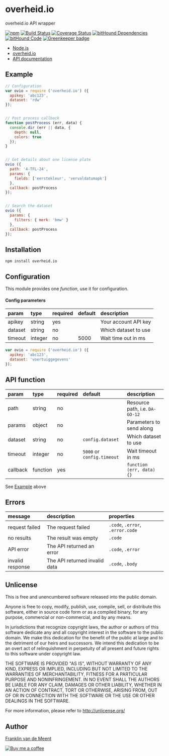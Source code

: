 overheid.io
===========

overheid.io API wrapper

[![npm](https://img.shields.io/npm/v/overheid.io.svg?maxAge=3600)](https://github.com/fvdm/nodejs-overheid.io/blob/master/CHANGELOG.md)
[![Build Status](https://travis-ci.org/fvdm/nodejs-overheid.io.svg?branch=master)](https://travis-ci.org/fvdm/nodejs-overheid.io)
[![Coverage Status](https://coveralls.io/repos/github/fvdm/nodejs-overheid.io/badge.svg?branch=master)](https://coveralls.io/github/fvdm/nodejs-overheid.io?branch=master)
[![bitHound Dependencies](https://www.bithound.io/github/fvdm/nodejs-overheid.io/badges/dependencies.svg)](https://www.bithound.io/github/fvdm/nodejs-overheid.io/master/dependencies/npm)
[![bitHound Code](https://www.bithound.io/github/fvdm/nodejs-overheid.io/badges/code.svg)](https://www.bithound.io/github/fvdm/nodejs-overheid.io)
[![Greenkeeper badge](https://badges.greenkeeper.io/fvdm/nodejs-overheid.io.svg)](https://greenkeeper.io/)

* [Node.js](https://nodejs.org)
* [overheid.io](https://overheid.io)
* [API documentation](https://overheid.io/documentatie)


Example
-------

```js
// Configuration
var ovio = require ('overheid.io') ({
  apikey: 'abc123',
  dataset: 'rdw'
});


// Post process callback
function postProcess (err, data) {
  console.dir (err || data, {
    depth: null,
    colors: true
  });
}


// Get details about one license plate
ovio ({
  path: '4-TFL-24',
  params: {
    fields: ['eerstekleur', 'vervaldatumapk']
  },
  callback: postProcess
});


// Search the dataset
ovio ({
  params: {
    filters: { merk: 'bmw' }
  },
  callback: postProcess
});
```


Installation
------------

`npm install overheid.io`


Configuration
-------------

This module provides one _function_, use it for configuration.


#### Config parameters

param   | type    | required | default | description
:-------|:--------|:---------|:--------|:--------------------
apikey  | string  | yes      |         | Your account API key
dataset | string  | no       |         | Which dataset to use
timeout | integer | no       | 5000    | Wait time out in ms


```js
var ovio = require ('overheid.io') ({
  apikey: 'abc123',
  dataset: 'voertuiggegevens'
});
```


API function
------------

param    | type     | required | default                    | description
:--------|:---------|:---------|:---------------------------|:------------------------------
path     | string   | no       |                            | Resource path, i.e. `DA-GO-12`
params   | object   | no       |                            | Parameters to send along
dataset  | string   | no       | `config.dataset`           | Which dataset to use
timeout  | integer  | no       | `5000` or `config.timeout` | Wait timeout in ms
callback | function | yes      |                            | `function (err, data) {}`


See [Example](#example) above


Errors
------

message          | description                   | properties
:----------------|:------------------------------|:--------------------------------
request failed   | The request failed            | `.code`, `.error`, `.error.code`
no results       | The result was empty          | `.code`
API error        | The API returned an error     | `.code`, `.error`
invalid response | The API returned invalid data | `.code`, `.body`



Unlicense
---------

This is free and unencumbered software released into the public domain.

Anyone is free to copy, modify, publish, use, compile, sell, or
distribute this software, either in source code form or as a compiled
binary, for any purpose, commercial or non-commercial, and by any
means.

In jurisdictions that recognize copyright laws, the author or authors
of this software dedicate any and all copyright interest in the
software to the public domain. We make this dedication for the benefit
of the public at large and to the detriment of our heirs and
successors. We intend this dedication to be an overt act of
relinquishment in perpetuity of all present and future rights to this
software under copyright law.

THE SOFTWARE IS PROVIDED "AS IS", WITHOUT WARRANTY OF ANY KIND,
EXPRESS OR IMPLIED, INCLUDING BUT NOT LIMITED TO THE WARRANTIES OF
MERCHANTABILITY, FITNESS FOR A PARTICULAR PURPOSE AND NONINFRINGEMENT.
IN NO EVENT SHALL THE AUTHORS BE LIABLE FOR ANY CLAIM, DAMAGES OR
OTHER LIABILITY, WHETHER IN AN ACTION OF CONTRACT, TORT OR OTHERWISE,
ARISING FROM, OUT OF OR IN CONNECTION WITH THE SOFTWARE OR THE USE OR
OTHER DEALINGS IN THE SOFTWARE.

For more information, please refer to <http://unlicense.org/>


Author
------

[Franklin van de Meent](https://frankl.in)

[![Buy me a coffee](https://frankl.in/u/kofi/kofi-readme.png)](https://ko-fi.com/franklin)
